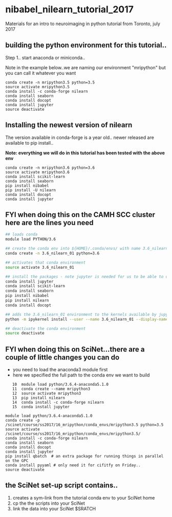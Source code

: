 # nibabel_nilearn_tutorial_2017
Materials for an intro to neuroimaging in python tutorial from Toronto, july 2017

## building the python environment for this tutorial..

Step 1.. start anaconda or miniconda..

Note in the example below..we are naming our environment "mripython" but you can call it whatever you want

```
conda create -n mripython3.5 python=3.5
source activate mripython3.5
conda install -c conda-forge nilearn
conda install seaborn
conda install docopt
conda install jupyter
source deactivate
```

## Installing the newest version of nilearn

The version available in conda-forge is a year old.. newer released are available to pip install..

**Note: everything we will do in this tutorial has been tested with the above env**

```
conda create -n mripython3.6 python=3.6
source activate mripython3.6
conda install scikit-learn
conda install seaborn
pip install nibabel
pip install -U nilearn
conda install docopt
conda install jupyter
```

## FYI when doing this on the CAMH SCC cluster here are the lines you need

```sh
## loads conda
module load PYTHON/3.6

## create the conda env into ${HOME}/.conda/envs/ with name 3.6_nilearn_01
conda create -n 3.6_nilearn_01 python=3.6

## activates that conda environment
source activate 3.6_nilearn_01

## install the packages - note jupyter is needed for us to be able to use it on jyputer hub
conda install jupyter
conda install scikit-learn
conda install seaborn
pip install nibabel
pip install nilearn
conda install docopt

## adds the 3.6_nilearn_01 environment to the kernels available by jupyter hub
python -m ipykernel install --user --name 3.6_nilearn_01 --display-name "Python (3.6_nilearn_01)"

## deactivate the conda environment
source deactivate
```

## FYI when doing this on SciNet...there are a couple of little changes you can do

+ you need to load the anaconda3 module first
+ here we specified the full path to the conda env we want to build

```
   10  module load python/3.6.4-anaconda5.1.0
   11  conda create --name mripython3
   12  source activate mripython3
   13  pip install nilearn
   14  conda install -c conda-forge nilearn
   15  conda install jupyter

module load python/3.6.4-anaconda5.1.0
conda create -p /scinet/course/ss2017/16_mripython/conda_envs/mripython3.5 python=3.5
source activate /scinet/course/ss2017/16_mripython/conda_envs/mripython3.5/
conda install -c conda-forge nilearn
conda install seaborn
conda install docopt
conda install jupyter
pip install qbatch  # an extra package for running things in parallel on the GPC
conda install pyyaml # only need it for cifitfy on Friday..
source deactivate
```

## the SciNet set-up script contains..

1. creates a sym-link from the tutorial conda env to your SciNet home
2. cp the the scripts into your SciNet
3. link the data into your SciNet $SRATCH
